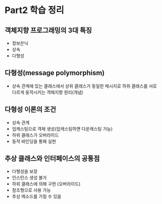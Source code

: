 # Part2 학습 정리
## 객체지향 프로그래밍의 3대 특징
- 정보은닉
- 상속
- 다형성

## 다형성(message polymorphism)
- 상속 관계에 있는 클래스에서 상위 클래스가 동일한 메시지로 하위 클래스를 서로 다르게 동작시키는 객체지향 원리(개념)

## 다형성 이론의 조건
- 상속 관계
- 업캐스팅으로 객체 생성(업캐스팅하면 다운캐스팅 가능)
- 하위 클래스가 오버라이드
- 동적 바인딩을 통해 실현

## 추상 클래스와 인터페이스의 공통점
- 다형성을 보장
- 인스턴스 생성 불가
- 하위 클래스에 의해 구현 (오버라이드)
- 참조형으로 사용 가능
- 추상 메소드를 가질 수 있음